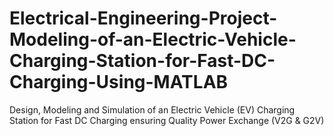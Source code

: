 # Electrical-Engineering-Project-Modeling-of-an-Electric-Vehicle-Charging-Station-for-Fast-DC-Charging-Using-MATLAB
Design, Modeling and Simulation of an Electric Vehicle (EV) Charging Station for Fast DC Charging ensuring Quality Power Exchange (V2G & G2V)
